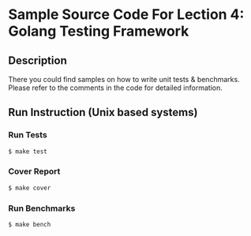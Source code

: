 # Sample Source Code For Lection 4: Golang Testing Framework

## Description

There you could find samples on how to write unit tests & benchmarks. Please refer to the comments in the code for detailed information.

## Run Instruction (Unix based systems)

### Run Tests
```bash
$ make test
```

### Cover Report
```bash
$ make cover
```

### Run Benchmarks
```bash
$ make bench
```


